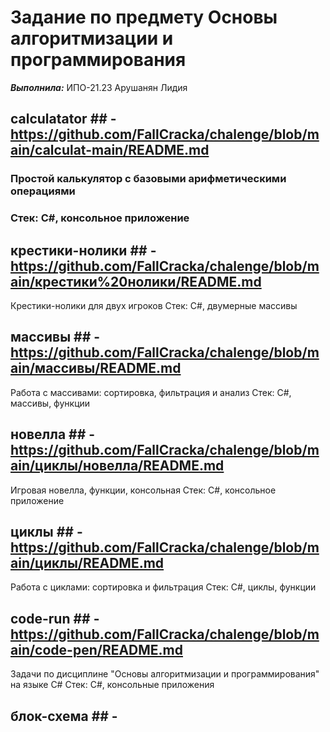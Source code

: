 # Задание по предмету Основы алгоритмизации и программирования

***Выполнила:*** ИПО-21.23 Арушанян Лидия

## calculatator ## - https://github.com/FallCracka/chalenge/blob/main/calculat-main/README.md
### Простой калькулятор с базовыми арифметическими операциями ###
### Стек: C#, консольное приложение ###

## крестики-нолики ## - https://github.com/FallCracka/chalenge/blob/main/крестики%20нолики/README.md
Крестики-нолики для двух игроков
Стек: C#, двумерные массивы

## массивы ## - https://github.com/FallCracka/chalenge/blob/main/массивы/README.md
Работа с массивами: сортировка, фильтрация и анализ
Стек: C#, массивы, функции

## новелла ## - https://github.com/FallCracka/chalenge/blob/main/циклы/новелла/README.md
Игровая новелла, функции, консольная 
Стек: C#, консольное приложение

## циклы ## - https://github.com/FallCracka/chalenge/blob/main/циклы/README.md
Работа с циклами: сортировка и фильтрация 
Стек: C#, циклы, функции

## code-run ## - https://github.com/FallCracka/chalenge/blob/main/code-pen/README.md
Задачи по дисциплине "Основы алгоритмизации и программирования" на языке C#
Стек: C#, консольные приложения

## блок-схема ## -

